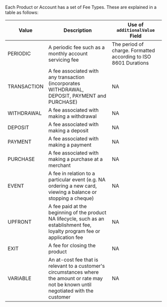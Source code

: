 
Each Product or Account has a set of Fee Types. These are explained in a table as follows:

| Value | Description | Use of `additionalValue` Field
|-------|-------------|-------------------------------|
PERIODIC | A periodic fee such as a monthly account servicing fee | The period of charge. Formatted according to ISO 8601 Durations
TRANSACTION | A fee associated with any transaction (incorporates WITHDRAWAL, DEPOSIT, PAYMENT and PURCHASE) | NA
WITHDRAWAL | A fee associated with making a withdrawal | NA
DEPOSIT | A fee associated with making a deposit | NA
PAYMENT | A fee associated with making a payment | NA
PURCHASE | A fee associated with making a purchase at a merchant | NA
EVENT | A fee in relation to a particular event (e.g. NA ordering a new card, viewing a balance or stopping a cheque) | NA
UPFRONT | A fee paid at the beginning of the product NA lifecycle, such as an establishment fee, loyalty program fee or application fee | NA
EXIT | A fee for closing the product | NA
VARIABLE | An at-cost fee that is relevant to a customer's circumstances where the amount or rate may not be known until negotiated with the customer | NA
